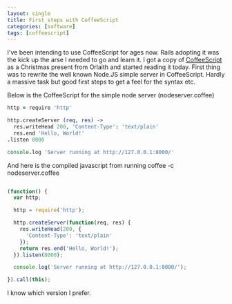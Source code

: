 ```yaml
---
layout: single
title: First steps with CoffeeScript
categories: [software]
tags: [coffeescript]
---
```

I've been intending to use CoffeeScript for ages now. Rails adopting it was the kick up the arse I needed to go and learn it.
I got a copy of [CoffeeScript](http://pragprog.com/book/tbcoffee/coffeescript) as a Christmas present from Orlaith and started reading it today.
First thing was to rewrite the well known Node.JS simple server in CoffeeScript. Hardly a massive task but good first steps to get a feel for the syntax etc.

Below is the CoffeeScript for the simple node server (nodeserver.coffee)

```coffeescript
http = require 'http'

http.createServer (req, res) ->
  res.writeHead 200, 'Content-Type': 'text/plain'
  res.end 'Hello, World!'
.listen 8000

console.log 'Server running at http://127.0.0.1:8000/'
```

And here is the compiled javascript from running coffee -c nodeserver.coffee

```javascript

(function() {
  var http;

  http = require('http');

  http.createServer(function(req, res) {
    res.writeHead(200, {
      'Content-Type': 'text/plain'
    });
    return res.end('Hello, World!');
  }).listen(8000);

  console.log('Server running at http://127.0.0.1:8000/');

}).call(this);
```

I know which version I prefer.
